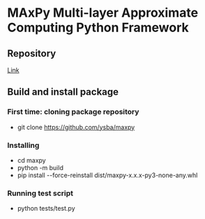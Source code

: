 # MAxPy Multi-layer Approximate Computing Python Framework

## Repository

[Link](https://github.com/ysba/maxpy)

## Build and install package

### First time: cloning package repository

* git clone https://github.com/ysba/maxpy

### Installing

* cd maxpy
* python -m build
* pip install --force-reinstall dist/maxpy-x.x.x-py3-none-any.whl

### Running test script

* python tests/test.py
